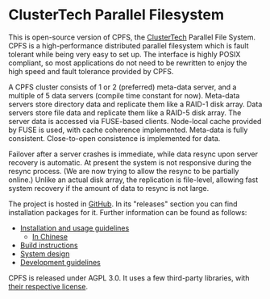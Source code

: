 # ClusterTech Parallel Filesystem

This is open-source version of CPFS, the
[ClusterTech](http://www.clustertech.com) Parallel File System.  CPFS
is a high-performance distributed parallel filesystem which is fault
tolerant while being very easy to set up.  The interface is highly
POSIX compliant, so most applications do not need to be rewritten to
enjoy the high speed and fault tolerance provided by CPFS.

A CPFS cluster consists of 1 or 2 (preferred) meta-data server, and a
multiple of 5 data servers (compile time constant for now).  Meta-data
servers store directory data and replicate them like a RAID-1 disk
array.  Data servers store file data and replicate them like a RAID-5
disk array.  The server data is accessed via FUSE-based clients.
Node-local cache provided by FUSE is used, with cache coherence
implemented.  Meta-data is fully consistent.  Close-to-open
consistence is implemented for data.

Failover after a server crashes is immediate, while data resync upon
server recovery is automatic.  At present the system is not responsive
during the resync process.  (We are now trying to allow the resync to
be partially online.)  Unlike an actual disk array, the replication is
file-level, allowing fast system recovery if the amount of data to
resync is not large.

The project is hosted in
[GitHub](https://github.com/cpfs-clustertech/cpfs-os).  In its
"releases" section you can find installation packages for it.  Further
information can be found as follows:

  * [Installation and usage guidelines](docs/user-guide/install.md)
    * [In Chinese](docs/user-guide/install-cn.md)
  * [Build instructions](docs/user-guide/build.md)
  * [System design](docs/design)
  * [Development guidelines](docs/devel)

CPFS is released under AGPL 3.0.  It uses a few third-party libraries,
with [their respective license](docs/third-party-copyrights).
